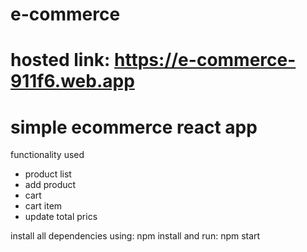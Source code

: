 # e-commerce

# hosted link: https://e-commerce-911f6.web.app

# simple ecommerce react app

functionality used

* product list
* add product
* cart
* cart item
* update total prics

install all dependencies using:  npm install
and run: npm start

